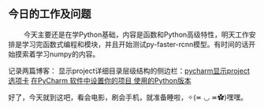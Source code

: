 ## 今日的工作及问题
&nbsp;&nbsp;&nbsp;&nbsp;&nbsp;&nbsp;&nbsp;&nbsp;今天主要还是在学Python基础，内容是函数和Python高级特性，明天工作安排是学习完函数式编程和模块，并且开始测试py-faster-rcnn模型。有时间的话开始摸索着学习numpy的内容。

记录两篇博客：
显示project详细目录层级结构的侧边栏：[pycharm显示project 选项卡](https://blog.csdn.net/appleml/article/details/75457438)
[在PyCharm 软件中设置你的项目 使用的Python版本](https://blog.csdn.net/github_35160620/article/details/52486986)

好了，今天就到这吧，看会电影，刷会手机，就准备睡啦，✧(≖ ◡ ≖✿)嘿嘿。